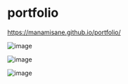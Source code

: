 # portfolio


https://manamisane.github.io/portfolio/

![image](https://user-images.githubusercontent.com/112752325/190220909-e1ca4846-b98c-4c7d-987c-084d0d684f15.png)

![image](https://user-images.githubusercontent.com/112752325/190221036-ab4a5ef0-eb6b-48ec-b16f-e05e1a49f49d.png)

![image](https://user-images.githubusercontent.com/112752325/190221198-2a645bbf-2c5e-4175-ab06-039dd4419353.png)

